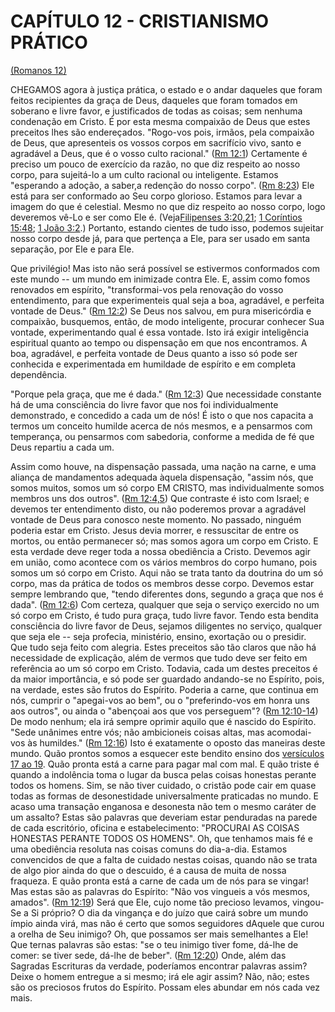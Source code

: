 # CAPÍTULO 12 - CRISTIANISMO PRÁTICO 

[(Romanos 12)](http://bibliaonline.com.br/acf/rm/12)

CHEGAMOS agora à justiça prática, o estado e o andar daqueles que foram feitos recipientes da graça de Deus, daqueles que foram tomados em soberano e livre favor, e justificados de todas as coisas; sem nenhuma condenação em Cristo. É por esta mesma compaixão de Deus que estes preceitos lhes são endereçados. &quot;Rogo-vos pois, irmãos, pela compaixão de Deus, que apresenteis os vossos corpos em sacrifício vivo, santo e agradável a Deus, que é o vosso culto racional.&quot; ([Rm 12:1](http://bibliaonline.com.br/acf/rm/12/1)) Certamente é preciso um pouco de exercício da razão, no que diz respeito ao nosso corpo, para sujeitá-lo a um culto racional ou inteligente. Estamos &quot;esperando a adoção, a saber,a redenção do nosso corpo&quot;. ([Rm 8:23](http://bibliaonline.com.br/acf/rm/8/23)) Ele está para ser conformado ao Seu corpo glorioso. Estamos para levar a imagem do que é celestial. Mesmo no que diz respeito ao nosso corpo, logo deveremos vê-Lo e ser como Ele é. (Veja[Filipenses 3:20,21](http://bibliaonline.com.br/acf/fp/3/20,21); [1 Coríntios 15:48](http://bibliaonline.com.br/acf/1co/15/48); [1 João 3:2](http://bibliaonline.com.br/acf/1jo/3/2).) Portanto, estando cientes de tudo isso, podemos sujeitar nosso corpo desde já, para que pertença a Ele, para ser usado em santa separação, por Ele e para Ele.

Que privilégio! Mas isto não será possível se estivermos conformados com este mundo -- um mundo em inimizade contra Ele. E, assim como fomos renovados em espírito, &quot;transformai-vos pela renovação do vosso entendimento, para que experimenteis qual seja a boa, agradável, e perfeita vontade de Deus.&quot; ([Rm 12:2](http://bibliaonline.com.br/acf/rm/12/2)) Se Deus nos salvou, em pura misericórdia e compaixão, busquemos, então, de modo inteligente, procurar conhecer Sua vontade, experimentando qual é essa vontade. Isto irá exigir inteligência espiritual quanto ao tempo ou dispensação em que nos encontramos. A boa, agradável, e perfeita vontade de Deus quanto a isso só pode ser conhecida e experimentada em humildade de espírito e em completa dependência.

&quot;Porque pela graça, que me é dada.&quot; ([Rm 12:3](http://bibliaonline.com.br/acf/rm/12/3)) Que necessidade constante há de uma consciência do livre favor que nos foi individualmente demonstrado, e concedido a cada um de nós! É isto o que nos capacita a termos um conceito humilde acerca de nós mesmos, e a pensarmos com temperança, ou pensarmos com sabedoria, conforme a medida de fé que Deus repartiu a cada um.

Assim como houve, na dispensação passada, uma nação na carne, e uma aliança de mandamentos adequada àquela dispensação, &quot;assim nós, que somos muitos, somos um só corpo EM CRISTO, mas individualmente somos membros uns dos outros&quot;. ([Rm 12:4,5](http://bibliaonline.com.br/acf/rm/12/4,5)) Que contraste é isto com Israel; e devemos ter entendimento disto, ou não poderemos provar a agradável vontade de Deus para conosco neste momento. No passado, ninguém poderia estar em Cristo. Jesus devia morrer, e ressuscitar de entre os mortos, ou então permanecer só; mas somos agora um corpo em Cristo. E esta verdade deve reger toda a nossa obediência a Cristo. Devemos agir em união, como acontece com os vários membros do corpo humano, pois somos um só corpo em Cristo. Aqui não se trata tanto da doutrina do um só corpo, mas da prática de todos os membros desse corpo. Devemos estar sempre lembrando que, &quot;tendo diferentes dons, segundo a graça que nos é dada&quot;. ([Rm 12:6](http://bibliaonline.com.br/acf/rm/12/6)) Com certeza, qualquer que seja o serviço exercido no um só corpo em Cristo, é tudo pura graça, tudo livre favor. Tendo esta bendita consciência do livre favor de Deus, sejamos diligentes no serviço, qualquer que seja ele -- seja profecia, ministério, ensino, exortação ou o presidir. Que tudo seja feito com alegria. Estes preceitos são tão claros que não há necessidade de explicação, além de vermos que tudo deve ser feito em referência ao um só corpo em Cristo. Todavia, cada um destes preceitos é da maior importância, e só pode ser guardado andando-se no Espírito, pois, na verdade, estes são frutos do Espírito. Poderia a carne, que continua em nós, cumprir o &quot;apegai-vos ao bem&quot;, ou o &quot;preferindo-vos em honra uns aos outros&quot;, ou ainda o &quot;abençoai aos que vos perseguem&quot;? ([Rm 12:10-14](http://bibliaonline.com.br/acf/rm/12/10-14)) De modo nenhum; ela irá sempre oprimir aquilo que é nascido do Espírito. &quot;Sede unânimes entre vós; não ambicioneis coisas altas, mas acomodai-vos às humildes.&quot; ([Rm 12:16](http://bibliaonline.com.br/acf/rm/12/16)) Isto é exatamente o oposto das maneiras deste mundo. Quão prontos somos a esquecer este bendito ensino dos [versículos 17 ao 19](http://bibliaonline.com.br/acf/rm/12/17-19). Quão pronta está a carne para pagar mal com mal. E quão triste é quando a indolência toma o lugar da busca pelas coisas honestas perante todos os homens. Sim, se não tiver cuidado, o cristão pode cair em quase todas as formas de desonestidade universalmente praticadas no mundo. E acaso uma transação enganosa e desonesta não tem o mesmo caráter de um assalto? Estas são palavras que deveriam estar penduradas na parede de cada escritório, oficina e estabelecimento: &quot;PROCURAI AS COISAS HONESTAS PERANTE TODOS OS HOMENS&quot;. Oh, que tenhamos mais fé e uma obediência resoluta nas coisas comuns do dia-a-dia. Estamos convencidos de que a falta de cuidado nestas coisas, quando não se trata de algo pior ainda do que o descuido, é a causa de muita de nossa fraqueza. E quão pronta está a carne de cada um de nós para se vingar! Mas estas são as palavras do Espírito: &quot;Não vos vingueis a vós mesmos, amados&quot;. ([Rm 12:19](http://bibliaonline.com.br/acf/rm/12/19)) Será que Ele, cujo nome tão precioso levamos, vingou-Se a Si próprio? O dia da vingança e do juízo que cairá sobre um mundo ímpio ainda virá, mas não é certo que somos seguidores dAquele que curou a orelha de Seu inimigo? Oh, que possamos ser mais semelhantes a Ele! Que ternas palavras são estas: &quot;se o teu inimigo tiver fome, dá-lhe de comer: se tiver sede, dá-lhe de beber&quot;. ([Rm 12:20](http://bibliaonline.com.br/acf/rm/12/20)) Onde, além das Sagradas Escrituras da verdade, poderíamos encontrar palavras assim? Deixe o homem entregue a si mesmo; irá ele agir assim? Não, não; estes são os preciosos frutos do Espírito. Possam eles abundar em nós cada vez mais.